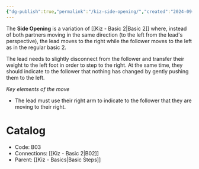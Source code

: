 ```yaml
---
{"dg-publish":true,"permalink":"/kiz-side-opening/","created":"2024-09-16T15:40:55.694-04:00","updated":"2024-09-25T17:07:06.578-04:00"}
---
```



The **Side Opening** is a variation of [[Kiz - Basic 2\|Basic 2]] where, instead of both partners moving in the same direction (to the left from the lead's perspective), the lead moves to the right while the follower moves to the left as in the regular basic 2.

The lead needs to slightly disconnect from the follower and transfer their weight to the left foot in order to step to the right. At the same time, they should indicate to the follower that nothing has changed by gently pushing them to the left.

*Key elements of the move*
- The lead must use their right arm to indicate to the follower that they are moving to their right.

# Catalog

- Code: B03
- Connections: [[Kiz - Basic 2\|B02]]
- Parent: [[Kiz - Basics\|Basic Steps]]
